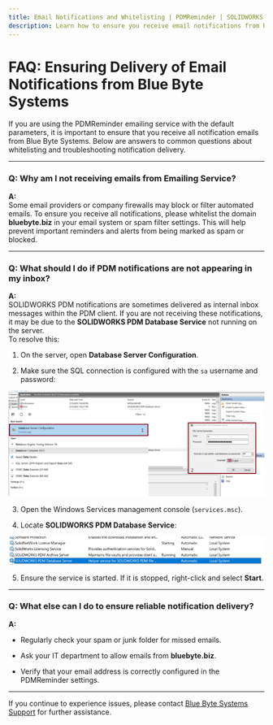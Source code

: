 ```yaml
---
title: Email Notifications and Whitelisting | PDMReminder | SOLIDWORKS PDM
description: Learn how to ensure you receive email notifications from Blue Byte Systems and troubleshoot common issues with PDM notifications.
---
```


# FAQ: Ensuring Delivery of Email Notifications from Blue Byte Systems

If you are using the PDMReminder emailing service with the default parameters, it is important to ensure that you receive all notification emails from Blue Byte Systems. Below are answers to common questions about whitelisting and troubleshooting notification delivery.

---

### **Q: Why am I not receiving emails from Emailing Service?**

**A:**  
Some email providers or company firewalls may block or filter automated emails. To ensure you receive all notifications, please whitelist the domain **bluebyte.biz** in your email system or spam filter settings. This will help prevent important reminders and alerts from being marked as spam or blocked.

---

### **Q: What should I do if PDM notifications are not appearing in my inbox?**

**A:**  
SOLIDWORKS PDM notifications are sometimes delivered as internal inbox messages within the PDM client. If you are not receiving these notifications, it may be due to the **SOLIDWORKS PDM Database Service** not running on the server.  
To resolve this:
1. On the server, open **Database Server Configuration**.

2. Make sure the SQL connection is configured with the `sa` username and password:
 <img src="../images/eventviewer.png" width="800">

3. Open the Windows Services management console (`services.msc`).

4. Locate **SOLIDWORKS PDM Database Service**:
<img src="../images/databaseservice.png"  width="800">

5. Ensure the service is started. If it is stopped, right-click and select **Start**.

---

### **Q: What else can I do to ensure reliable notification delivery?**

**A:**  
- Regularly check your spam or junk folder for missed emails.

- Ask your IT department to allow emails from **bluebyte.biz**.

- Verify that your email address is correctly configured in the PDMReminder settings.

---

If you continue to experience issues, please contact [Blue Byte Systems Support](https://bluebyte.biz/contact/) for further assistance.